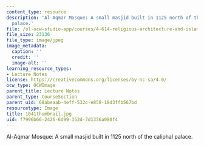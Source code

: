 ```yaml
---
content_type: resource
description: 'Al-Aqmar Mosque: A small masjid built in 1125 north of the caliphal
  palace.'
file: /ol-ocw-studio-app/courses/4-614-religious-architecture-and-islamic-cultures-fall-2002/f7996b6624266d99352d7d1336a080f4_1041thumbnail.jpg
file_size: 23136
file_type: image/jpeg
image_metadata:
  caption: ''
  credit: ''
  image-alt: ''
learning_resource_types:
- Lecture Notes
license: https://creativecommons.org/licenses/by-nc-sa/4.0/
ocw_type: OCWImage
parent_title: Lecture Notes
parent_type: CourseSection
parent_uid: 68abeaab-4eff-532c-e858-18d3ffb567bd
resourcetype: Image
title: 1041thumbnail.jpg
uid: f7996b66-2426-6d99-352d-7d1336a080f4
---
```

Al-Aqmar Mosque: A small masjid built in 1125 north of the caliphal palace.